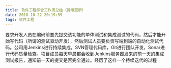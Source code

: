 ```yaml
---
title: 软件工程综合工作流总结（持续更新）
date: 2018-10-22 20:19:59
tags: 软件工程
---
```

要求开发人员在编码前要先提交该功能的单体测试和集成测试的代码，然后才能开始写代码（所谓的测试驱动开发），然后测试人员要负责写端到端的自动化测试代码。公司用Jenkins进行持续集成，SVN管理代码库，Git进行团队开发，Sonar进行代码质量检查。项目成员每天早晨都会收到Jenkins服务器发来的前一天的集成测试报告，通知前一天的提交是否完全通过。经历了这样一个持续迭代的过程